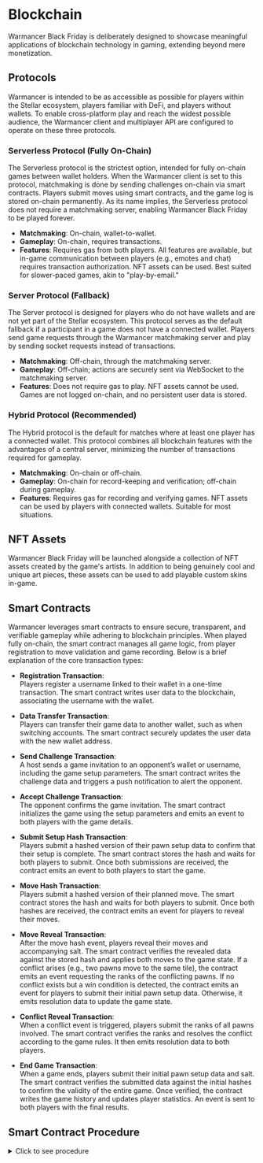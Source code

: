 # Blockchain

Warmancer Black Friday is deliberately designed to showcase meaningful applications of blockchain technology in gaming, extending beyond mere monetization.


## Protocols

Warmancer is intended to be as accessible as possible for players within the Stellar ecosystem, players familiar with DeFi, and players without wallets. To enable cross-platform play and reach the widest possible audience, the Warmancer client and multiplayer API are configured to operate on these three protocols.

### Serverless Protocol (Fully On-Chain)
The Serverless protocol is the strictest option, intended for fully on-chain games between wallet holders. When the Warmancer client is set to this protocol, matchmaking is done by sending challenges on-chain via smart contracts. Players submit moves using smart contracts, and the game log is stored on-chain permanently. As its name implies, the Serverless protocol does not require a matchmaking server, enabling Warmancer Black Friday to be played forever.

- **Matchmaking**: On-chain, wallet-to-wallet.
- **Gameplay**: On-chain, requires transactions.
- **Features**: Requires gas from both players. All features are available, but in-game communication between players (e.g., emotes and chat) requires transaction authorization. NFT assets can be used. Best suited for slower-paced games, akin to "play-by-email."

### Server Protocol (Fallback)
The Server protocol is designed for players who do not have wallets and are not yet part of the Stellar ecosystem. This protocol serves as the default fallback if a participant in a game does not have a connected wallet. Players send game requests through the Warmancer matchmaking server and play by sending socket requests instead of transactions.

- **Matchmaking**: Off-chain, through the matchmaking server.
- **Gameplay**: Off-chain; actions are securely sent via WebSocket to the matchmaking server.
- **Features**: Does not require gas to play. NFT assets cannot be used. Games are not logged on-chain, and no persistent user data is stored.

### Hybrid Protocol (Recommended)
The Hybrid protocol is the default for matches where at least one player has a connected wallet. This protocol combines all blockchain features with the advantages of a central server, minimizing the number of transactions required for gameplay.

- **Matchmaking**: On-chain or off-chain.
- **Gameplay**: On-chain for record-keeping and verification; off-chain during gameplay.
- **Features**: Requires gas for recording and verifying games. NFT assets can be used by players with connected wallets. Suitable for most situations.

## NFT Assets
Warmancer Black Friday will be launched alongside a collection of NFT assets created by the game's artists. In addition to being genuinely cool and unique art pieces, these assets can be used to add playable custom skins in-game.


## Smart Contracts

Warmancer leverages smart contracts to ensure secure, transparent, and verifiable gameplay while adhering to blockchain principles. When played fully on-chain, the smart contract manages all game logic, from player registration to move validation and game recording. Below is a brief explanation of the core transaction types:

- **Registration Transaction**:  
  Players register a username linked to their wallet in a one-time transaction. The smart contract writes user data to the blockchain, associating the username with the wallet.

- **Data Transfer Transaction**:  
  Players can transfer their game data to another wallet, such as when switching accounts. The smart contract securely updates the user data with the new wallet address.

- **Send Challenge Transaction**:  
  A host sends a game invitation to an opponent’s wallet or username, including the game setup parameters. The smart contract writes the challenge data and triggers a push notification to alert the opponent.

- **Accept Challenge Transaction**:  
  The opponent confirms the game invitation. The smart contract initializes the game using the setup parameters and emits an event to both players with the game details.

- **Submit Setup Hash Transaction**:  
  Players submit a hashed version of their pawn setup data to confirm that their setup is complete. The smart contract stores the hash and waits for both players to submit. Once both submissions are received, the contract emits an event to both players to start the game.

- **Move Hash Transaction**:  
  Players submit a hashed version of their planned move. The smart contract stores the hash and waits for both players to submit. Once both hashes are received, the contract emits an event for players to reveal their moves.

- **Move Reveal Transaction**:  
  After the move hash event, players reveal their moves and accompanying salt. The smart contract verifies the revealed data against the stored hash and applies both moves to the game state. If a conflict arises (e.g., two pawns move to the same tile), the contract emits an event requesting the ranks of the conflicting pawns. If no conflict exists but a win condition is detected, the contract emits an event for players to submit their initial pawn setup data. Otherwise, it emits resolution data to update the game state.

- **Conflict Reveal Transaction**:  
  When a conflict event is triggered, players submit the ranks of all pawns involved. The smart contract verifies the ranks and resolves the conflict according to the game rules. It then emits resolution data to both players.

- **End Game Transaction**:  
  When a game ends, players submit their initial pawn setup data and salt. The smart contract verifies the submitted data against the initial hashes to confirm the validity of the entire game. Once verified, the contract writes the game history and updates player statistics. An event is sent to both players with the final results.


## Smart Contract Procedure
<details>
<summary> Click to see procedure </summary>

```
	Register tx:
		User registers a username to their wallet as a one time tx
		Contract writes user data
	Transfer tx:
		User transfers data to another wallet
		Contract writes new user data
	Send challenge tx:
		Host sends a invite to opponent wallet or username containing game setup parameters
		Contract writes challenge
		Opponent is alerted via push notification
	Accept challenge tx:
		Opponent sends a confirmation message
		Contract starts game from setup parameters 
		Contract sends event to both players containing game setup parameters
	Submit setup hash tx:
		Player submits hash of their pawn setup data confirming that they are done placing pawns
		Contract writes hash
		Contract waits for both players to submit
		Contract sends event to both players to start game
	Move hash tx:
		Player submits hash of their move
		Contract writes hash
		Contract waits for both players to submit
		Contract sends event to both players to reveal moves
	Move reveal tx:
		On move hash event, Player submits move + salt
		Contract waits for both players to submit
		Contract checks hash and applies both moves
		If conflict, Contract sends event to both players to submit ranks of pawns involved
		Else if game end, Contract sends event to both players to submit initial pawn setup data
		Else Contract sends event to both players with resolution data
	Conflict reveal tx:
		On conflict event, Player submits ranks for all pawns involved
		Contract waits for both players to submit
		Contract sends event to both players with resolution data
	End game tx:
		On game end event, Player submits initial pawn data setup + salt
		Contract waits for both players to submit
		Contract checks hash and verifies entire game
		Contract writes game history and player history
		Client sends event to both players
```
</details>